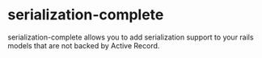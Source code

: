 # serialization-complete

serialization-complete allows you to add serialization support to your rails models that are not backed by Active Record.
